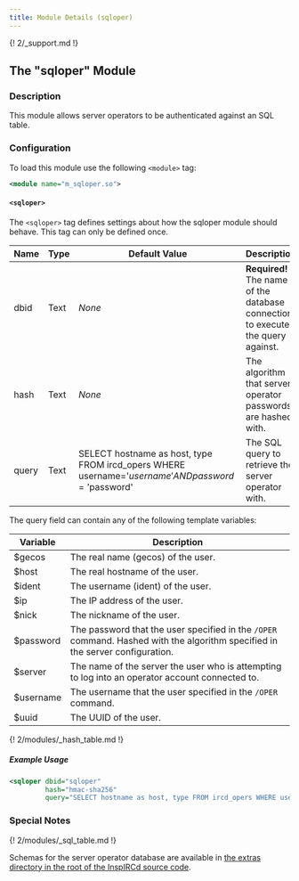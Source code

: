 ```yaml
---
title: Module Details (sqloper)
---
```


{! 2/_support.md !}

## The "sqloper" Module

### Description

This module allows server operators to be authenticated against an SQL table.

### Configuration

To load this module use the following `<module>` tag:

```xml
<module name="m_sqloper.so">
```

#### `<sqloper>`

The `<sqloper>` tag defines settings about how the sqloper module should behave. This tag can only be defined once.

Name  | Type | Default Value                                                                                     | Description
----- | ---- | ------------------------------------------------------------------------------------------------- | -----------
dbid  | Text | *None*                                                                                            | **Required!** The name of the database connection to execute the query against.
hash  | Text | *None*                                                                                            | The algorithm that server operator passwords are hashed with.
query | Text | SELECT hostname as host, type FROM ircd_opers WHERE username='$username' AND password='$password' | The SQL query to retrieve the server operator with.

The query field can contain any of the following template variables:

Variable  | Description
--------- | -----------
$gecos    | The real name (gecos) of the user.
$host     | The real hostname of the user.
$ident    | The username (ident) of the user.
$ip       | The IP address of the user.
$nick     | The nickname of the user.
$password | The password that the user specified in the `/OPER` command. Hashed with the algorithm specified in the server configuration.
$server   | The name of the server the user who is attempting to log into an operator account connected to.
$username | The username that the user specified in the `/OPER` command.
$uuid     | The UUID of the user.

{! 2/modules/_hash_table.md !}

##### Example Usage

```xml
<sqloper dbid="sqloper"
         hash="hmac-sha256"
         query="SELECT hostname as host, type FROM ircd_opers WHERE username='$username' AND password='$password'">
```

### Special Notes

{! 2/modules/_sql_table.md !}

Schemas for the server operator database are available in [the extras directory in the root of the InspIRCd source code](https://github.com/inspircd/inspircd/tree/insp20/extras).
